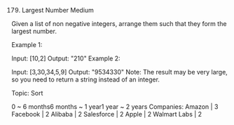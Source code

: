179. Largest Number
Medium

Given a list of non negative integers, arrange them such that they form the largest number.

Example 1:

Input: [10,2]
Output: "210"
Example 2:

Input: [3,30,34,5,9]
Output: "9534330"
Note: The result may be very large, so you need to return a string instead of an integer.

Topic: Sort

0 ~ 6 months6 months ~ 1 year1 year ~ 2 years
Companies: Amazon | 3 Facebook | 2 Alibaba | 2 Salesforce | 2 Apple | 2 Walmart Labs | 2

